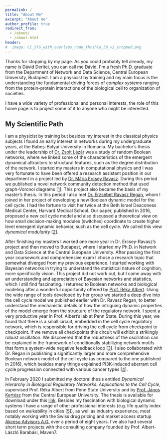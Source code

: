 ```yaml
---
permalink: /
title: "About Me"
excerpt: "About me"
author_profile: true
redirect_from:
  - /about/
  - /about.html
header:
#  image: CC_STG_with_overlaps_node_thrshld_50_v2_cropped.png
---
```


Thanks for stopping by my page. As you could probably tell already, my name is Dávid Deritei, you can call me Dávid. I'm a fresh Ph.D. graduate from the Department of Network and Data Science, Central European University, Budapest.
I am a physicist by training and my main focus is the understanding the fundamental driving forces of *complex systems* ranging from the protein-protein interactions of the biological cell to organization of societies.

I have a wide variety of professional and personal interests, the role of this home page is to project some of it to anyone who might be interested.  

## My Scientific  Path

I am a physicist by training but besides my interest in the classical physics subjects I found an early interest in networks during my undergraduate years, at the Babeş-Bolyai University in Romania. My bachelor’s thesis under the leadership of [Dr. Zsolt Lázár](https://scholar.google.hu/citations?user=bwiBwpwAAAAJ)  was a study of random Boolean networks, where we linked some of the characteristics of the emergent dynamical attractors to structural features, such as the degree distribution of the network. I started my masters in computational physics and I was very fortunate to have been offered a research assistant position in our department in a project led by [Dr. Mária Ercsey Ravasz](https://scholar.google.hu/citations?user=EvlmRmMAAAAJ). During this period we published a novel network community detection method that used graph-Voronoi diagrams [[1](https://iopscience.iop.org/article/10.1088/1367-2630/16/6/063007)]. This project also became the basis of my master’s thesis. In this period I also met [Dr. Erzsébet Ravasz Regan](https://www.linkedin.com/in/erzsoravaszregan/), whom I joined in her project of developing a new Boolean dynamic model for the cell cycle. I had the fortune to visit her twice at the Beth Israel Deaconess Medical Center, Harvard Medical School. Our paper, published in 2016, proposed a new cell cycle model and also discussed a theoretical view on how small decision-making modules (switches) coordinate to create higher level emergent dynamic behavior, such as the cell cycle. We called this view _dynamical modularity_ [[2](https://www.nature.com/articles/srep21957)].

After finishing my masters I worked one more year in Dr. Ercsey-Ravasz’s project and then moved to Budapest, where I started my Ph.D. in Network and Data Science at the Central European University. After passing the first year coursework and comprehensive exam I chose a research topic that somewhat diverged from my previous experience. I started working with Bayesian networks in trying to understand the statistical nature of cognition, more specifically vision. This project did not work out, but I came away with an understanding and appreciation of Bayesian networks and statistics, which I still find fascinating. I returned to Boolean networks and biological modeling after a wonderful opportunity offered by [Prof. Réka Albert](https://scholar.google.hu/citations?user=d27Ji6kAAAAJ). Using the wide range of tools developed by her group we started a deep dive into the cell cycle model we published earlier with Dr. Ravasz Regan, to better understand the mechanistic details of how the intriguing dynamic properties of the model emerge from the structure of the regulatory network. I spent a very productive year in Prof. Albert’s lab at Penn State. During this year, we found that there is a small circuit, embedded in the cell cycle regulatory network, which is responsible for driving the cell cycle from checkpoint to checkpoint. If we remove all checkpoints this circuit will exhibit a strikingly robust oscillation. We discovered that the robustness of the oscillation can be explained in the framework of conditionally stabilizing network motifs that form a system-wide negative feedback loop [[3](https://www.nature.com/articles/s41598-019-52725-1)]. I also collaborated with Dr. Regan in publishing a significantly larger and more comprehensive Boolean network model of the cell cycle (as compared to the one published in 2016), which besides many things explained PI3K-induced aberrant cell cycle progression connected with various cancer types [[4](https://journals.plos.org/ploscompbiol/article?id=10.1371/journal.pcbi.1006402)].

In February 2020 I submitted my doctoral thesis entitled _Dynamical Hierarchy in Biological Regulatory Networks: Applications to the Cell Cycle_, supervised Prof. Réka Albert from Penn State University and by [Prof. János Kertész](https://scholar.google.hu/citations?hl=hu&user=KVaEpnkAAAAJ&view_op=list_works&citft=1&email_for_op=deriteidavid%40gmail.com&gmla=AJsN-F5CjgZ4OukaMoQHgBxp4Qh_xXZn6s8qp_h34BSVhArulsuOzgZg7PIHTpChZfmarRO0AdGEoWhVEhaARMEJu-6wQ0Lp8LV1v1i4Fzg8qHGFii2y9AjXN0zE4MDlPrtUXX6aIx_-T80GMMilkFhiCBUN0PosuelS2gmcOg4VH0XuGnVCH0qb1tO7s9TFdyvSyxUWTSEO_rrf0bueUUBfmnHztQLgTHmpHNCVd1FOlcOfeA3bT983acOH5hLgoLSxgV6mBYSXzcO4BPzk-XsCxXcWBK7RrQ) from the Central European University. The thesis is available for download under this [link](https://www.dropbox.com/s/j9mhpe3g9hvoxyp/thesis_main_v3_signed.pdf?dl=0).
Besides my fascination with biological dynamic systems I have a range of other professional interests (e.g. life quality index based on walkability in cities [[5](https://link.springer.com/chapter/10.1007/978-3-030-36683-4_72)]), as well as industry experience, most notably working with the Swiss drug pricing and market access startup [Akceso Advisors A.G.](https://www.akceso.ch/) over a period of eight years. I’ve also had several short term projects with the consulting company founded by Prof. Albert-László Barabási, Maven7.
